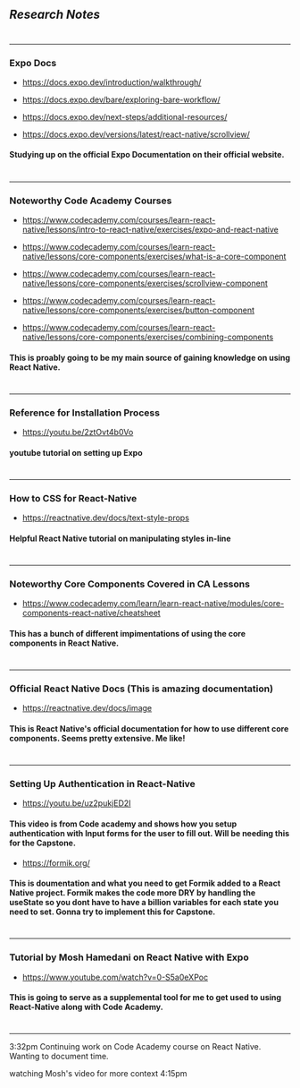 ## _Research Notes_
#
---
### Expo Docs
* https://docs.expo.dev/introduction/walkthrough/

* https://docs.expo.dev/bare/exploring-bare-workflow/

* https://docs.expo.dev/next-steps/additional-resources/

* https://docs.expo.dev/versions/latest/react-native/scrollview/

#### Studying up on the official Expo Documentation on their official website.
#
---
### Noteworthy Code Academy Courses
* https://www.codecademy.com/courses/learn-react-native/lessons/intro-to-react-native/exercises/expo-and-react-native

* https://www.codecademy.com/courses/learn-react-native/lessons/core-components/exercises/what-is-a-core-component

* https://www.codecademy.com/courses/learn-react-native/lessons/core-components/exercises/scrollview-component

* https://www.codecademy.com/courses/learn-react-native/lessons/core-components/exercises/button-component

* https://www.codecademy.com/courses/learn-react-native/lessons/core-components/exercises/combining-components


#### This is proably going to be my main source of gaining knowledge on using React Native.
#
---
### Reference for Installation Process
* https://youtu.be/2ztOvt4b0Vo
#### youtube tutorial on setting up Expo
#
---
### How to CSS for React-Native
* https://reactnative.dev/docs/text-style-props
#### Helpful React Native tutorial on manipulating styles in-line
#
---
### Noteworthy Core Components Covered in CA Lessons
* https://www.codecademy.com/learn/learn-react-native/modules/core-components-react-native/cheatsheet
#### This has a bunch of different impimentations of using the core components in React Native.
#
---
### Official React Native Docs (This is amazing documentation)
* https://reactnative.dev/docs/image
#### This is React Native's official documentation for how to use different core components. Seems pretty extensive. Me like!
#
--- 
### Setting Up Authentication in React-Native
* https://youtu.be/uz2pukjED2I
#### This video is from Code academy and shows how you setup authentication with Input forms for the user to fill out. Will be needing this for the Capstone.
* https://formik.org/
#### This is doumentation and what you need to get Formik added to a React Native project. Formik makes the code more DRY by handling the useState so you dont have to have a billion variables for each state you need to set. Gonna try to implement this for Capstone.
#
---
### Tutorial by Mosh Hamedani on React Native with Expo
* https://www.youtube.com/watch?v=0-S5a0eXPoc
#### This is going to serve as a supplemental tool for me to get used to using React-Native along with Code Academy.
#
---

3:32pm Continuing work on Code Academy course on React Native. Wanting to document time.

watching Mosh's video for more context 4:15pm